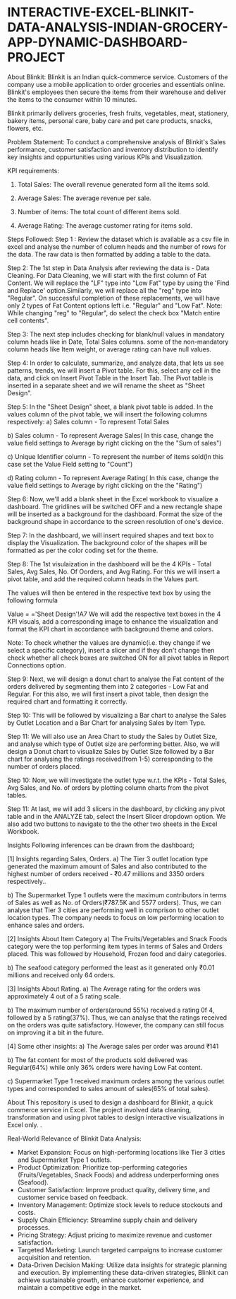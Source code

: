 # INTERACTIVE-EXCEL-BLINKIT-DATA-ANALYSIS-INDIAN-GROCERY-APP-DYNAMIC-DASHBOARD-PROJECT

About Blinkit:
Blinkit is an Indian quick-commerce service. Customers of the company use a mobile application to order groceries and essentials online. Blinkit's employees then secure the items from their warehouse and deliver the items to the consumer within 10 minutes.

Blinkit primarily delivers groceries, fresh fruits, vegetables, meat, stationery, bakery items, personal care, baby care and pet care products, snacks, flowers, etc.

Problem Statement:
To conduct a comprehensive analysis of Blinkit's Sales performance, customer satisfaction and inventory distribution to identify key insights and oppurtunities using various KPIs and Visualization.

KPI requirements:

1) Total Sales: The overall revenue generated form all the items sold. 

2) Average Sales: The average revenue per sale. 

3) Number of items: The total count of different items sold.

4) Average Rating: The average customer rating for items sold.
   
Steps Followed:
Step 1 : Review the dataset which is available as a csv file in excel and analyse the number of column heads and the number of rows for the data. The raw data is then formatted by adding a table to the data.

Step 2: The 1st step in Data Analysis after reviewing the data is - Data Cleaning. For Data Cleaning, we will start with the first column of Fat Content. We will replace the "LF" type into "Low Fat" type by using the 'Find and Replace' option.Similarly, we will replace all the "reg" type into "Regular". On successful completion of these replacements, we will have only 2 types of Fat Content options left i.e. "Regular" and "Low Fat". Note: While changing "reg" to "Regular", do select the check box "Match entire cell contents".

Step 3: The next step includes checking for blank/null values in mandatory column heads like in Date, Total Sales columns. some of the non-mandatory column heads like Item weight, or average rating can have null values.

Step 4: In order to calculate, summarize, and analyze data, that lets us see patterns, trends, we will insert a Pivot table. For this, select any cell in the data, and click on Insert Pivot Table in the Insert Tab. The Pivot table is inserted in a separate sheet and we will rename the sheet as "Sheet Design".

Step 5: In the "Sheet Design" sheet, a blank pivot table is added. In the values column of the pivot table, we will insert the following columns respectively:
a) Sales column - To represent Total Sales

b) Sales column - To represent Average Sales( In this case, change the value field settings to Average by right clicking on the the "Sum of sales")

c) Unique Identifier column - To represent the number of items sold(In this case set the Value Field setting to "Count")

d) Rating column - To represent Average Rating( In this case, change the value field settings to Average by right clicking on the the "Rating")

Step 6: Now, we'll add a blank sheet in the Excel workbook to visualize a dashboard. The gridlines will be switched OFF and a new rectangle shape will be inserted as a background for the dashboard. Format the size of the background shape in accordance to the screen resolution of one's device.

Step 7: In the dashboard, we will insert required shapes and text box to display the Visualization. The background color of the shapes will be formatted as per the color coding set for the theme.

Step 8: The 1st visulaization in the dashboard will be the 4 KPIs - Total Sales, Avg Sales, No. Of Oorders, and Avg Rating. For this we will insert a pivot table, and add the required column heads in the Values part.

The values will then be entered in the respective text box by using the following formula

  Value = ='Sheet Design'!A7
We will add the respective text boxes in the 4 KPI visuals, add a corresponding image to enhance the visualization and format the KPI chart in accordance with background theme and colors.

Note: To check whether the values are dynamic(i.e. they change if we select a specific category), insert a slicer and if they don't change then check whether all check boxes are switched ON for all pivot tables in Report Connections option. 


Step 9: Next, we will design a donut chart to analyse the Fat content of the orders delivered by segmenting them into 2 categories - Low Fat and Regular. For this also, we will first insert a pivot table, then design the required chart and formatting it correctly.

Step 10: This will be followed by visualizing a Bar chart to analyse the Sales by Outlet Location and a Bar Chart for analysing Sales by Item Type. 

Step 11: We will also use an Area Chart to study the Sales by Outlet Size, and analyse which type of Outlet size are performing better. Also, we will design a Donut chart to visualize Sales by Outlet Size followed by a Bar chart for analysing the ratings received(from 1-5) corresponding to the number of orders placed.

Step 10: Now, we will investigate the outlet type w.r.t. the KPIs - Total Sales, Avg Sales, and No. of orders by plotting column charts from the pivot tables. 

Step 11: At last, we will add 3 slicers in the dashboard, by clicking any pivot table and in the ANALYZE tab, select the Insert Slicer dropdown option. We also add two buttons to navigate to the the other two sheets in the Excel Workbook.

Insights
Following inferences can be drawn from the dashboard;

[1] Insights regarding Sales, Orders.
a) The Tier 3 outlet location type generated the maximum amount of Sales and also contributed to the highest number of orders received - ₹0.47 millions and 3350 orders respectively..

b) The Supermarket Type 1 outlets were the maximum contributors in terms of Sales as well as No. of Orders(₹787.5K and 5577 orders). 
Thus, we can analyse that Tier 3 cities are performing well in comprison to other outlet location types. The company needs to focus on low performing location to enhance sales and orders.

[2] Insights About Item Category
a) The Fruits/Vegetables and Snack Foods category were the top performing item types in terms of Sales and Orders placed. This was followed by Household, Frozen food and dairy categories. 

b) The seafood category performed the least as it generated  only ₹0.01 millions and received only 64 orders. 

[3] Insights About Rating.
a) The Average rating for the orders was approximately 4 out of a 5 rating scale.

b) The maximum number of orders(around 55%) received a rating 0f 4, followed by a 5 rating(37%). 
Thus, we can analyse that the ratings received on the orders was quite satisfactory. However, the company can still focus on improving it a bit in the future.

[4] Some other insights:
a) The Average sales per order was around ₹141

b) The fat content for most of the products sold delivered was Regular(64%) while only 36% orders were having Low Fat content.

c) Supermarket Type 1 received maximum orders among the various outlet types and corresponded to sales amount of sales(65% of total sales).

About
This repository is used to design a dashboard for Blinkit, a quick commerce service in Excel. The project involved data cleaning, transformation and using pivot tables to design interactive visualizations in Excel only. .

Real-World Relevance of Blinkit Data Analysis: 
 * Market Expansion:   Focus on high-performing locations like Tier 3 cities and Supermarket Type 1 outlets.
 * Product Optimization:   Prioritize top-performing categories (Fruits/Vegetables, Snack Foods) and address underperforming ones (Seafood).
 * Customer Satisfaction:   Improve product quality, delivery time, and customer service based on feedback.
 * Inventory Management:   Optimize stock levels to reduce stockouts and costs.
 * Supply Chain Efficiency:   Streamline supply chain and delivery processes.
 * Pricing Strategy:   Adjust pricing to maximize revenue and customer satisfaction.
 * Targeted Marketing:   Launch targeted campaigns to increase customer acquisition and retention.
 * Data-Driven Decision Making: Utilize data insights for strategic planning and execution.
By implementing these data-driven strategies, Blinkit can achieve sustainable growth, enhance customer experience, and maintain a competitive edge in the market.









